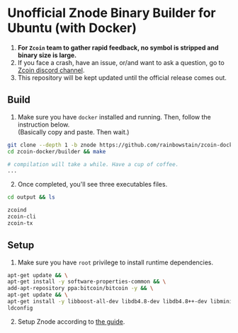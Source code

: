 # Unofficial Znode Binary Builder for Ubuntu (with Docker)

1. **For `Zcoin` team to gather rapid feedback, no symbol is stripped and binary size is large.**
2. If you face a crash, have an issue, or/and want to ask a question, go to [Zcoin discord channel](https://discordapp.com/invite/4FjnQ2q).
3. This repository will be kept updated until the official release comes out.

## Build

1. Make sure you have `docker` installed and running. Then, follow the instruction below.  
  (Basically copy and paste. Then wait.)  

  ```sh
  git clone --depth 1 -b znode https://github.com/rainbowstain/zcoin-docker
  cd zcoin-docker/builder && make

  # compilation will take a while. Have a cup of coffee.
  ...
  ```
2. Once completed, you'll see three executables files.

  ```sh
  cd output && ls

  zcoind
  zcoin-cli
  zcoin-tx
  ```

## Setup

1. Make sure you have `root` privilege to install runtime dependencies.

  ```sh
  apt-get update && \
  apt-get install -y software-properties-common && \
  add-apt-repository ppa:bitcoin/bitcoin -y && \
  apt-get update && \
  apt-get install -y libboost-all-dev libdb4.8-dev libdb4.8++-dev libminiupnpc-dev libevent-pthreads-2.0-5 libevent-dev libzmq3-dev && \
  ldconfig
  ```
2. Setup Znode according to [the guide](https://github.com/zcoinofficial/zcoin/blob/znode/ZNODE.md).
